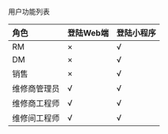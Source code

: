 用户功能列表

| 角色 | 登陆Web端 | 登陆小程序 |
| :--- | :--- | :--- |
| RM | × | √ |
| DM | × | √ |
| 销售 | × | √ |
| 维修商管理员 | √ | √ |
| 维修商工程师 | √ | √ |
| 维修间工程师 | √ | √ |



